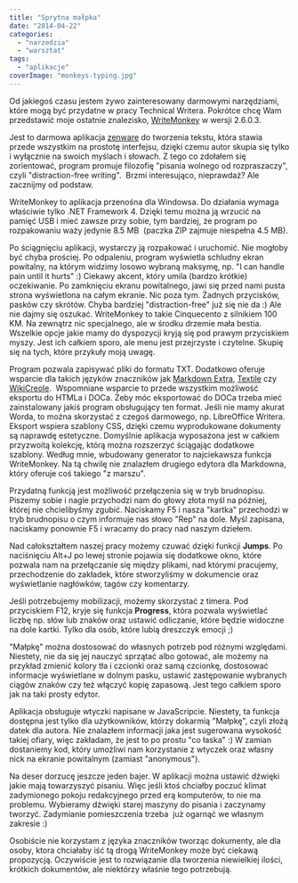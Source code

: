 ```yaml
---
title: "Sprytna małpka"
date: "2014-04-22"
categories:
  - "narzedzia"
  - "warsztat"
tags:
  - "aplikacje"
coverImage: "monkeys-typing.jpg"
---
```


Od jakiegoś czasu jestem żywo zainteresowany darmowymi narzędziami, które mogą być przydatne w pracy Technical Writera. Pokrótce chcę Wam przedstawić moje ostatnie znalezisko, [WriteMonkey](http://writemonkey.com/) w wersji 2.6.0.3.

Jest to darmowa aplikacja [zenware](http://searchunifiedcommunications.techtarget.com/definition/zenware "zenware") do tworzenia tekstu, która stawia przede wszystkim na prostotę interfejsu, dzięki czemu autor skupia się tylko i wyłącznie na swoich myślach i słowach. Z tego co zdołałem się zorientować, program promuje filozofię "pisania wolnego od rozpraszaczy", czyli "distraction-free writing".  Brzmi interesująco, nieprawdaż? Ale zacznijmy od podstaw.

WriteMonkey to aplikacja przenośna dla Windowsa. Do działania wymaga właściwie tylko .NET Framework 4. Dzięki temu można ją wrzucić na pamięć USB i mieć zawsze przy sobie, tym bardziej, że program po rozpakowaniu waży jedynie 8.5 MB  (paczka ZIP zajmuje niespełna 4.5 MB).

Po ściągnięciu aplikacji, wystarczy ją rozpakować i uruchomić. Nie mogłoby być chyba prościej. Po odpaleniu, program wyświetla schludny ekran powitalny, na którym widzimy losowo wybraną maksymę, np. "I can handle pain until it hurts" :) Ciekawy akcent, który umila (bardzo krótkie) oczekiwanie. Po zamknięciu ekranu powitalnego, jawi się przed nami pusta strona wyświetlona na całym ekranie. Nic poza tym. Żadnych przycisków, pasków czy skrótów. Chyba bardziej "distraction-free" już się nie da :) Ale nie dajmy się oszukać. WriteMonkey to takie Cinquecento z silnikiem 100 KM. Na zewnątrz nic specjalnego, ale w środku drzemie mała bestia. Wszelkie opcje jakie mamy do dyspozycji kryją się pod prawym przyciskiem myszy. Jest ich całkiem sporo, ale menu jest przejrzyste i czytelne. Skupię się na tych, które przykuły moją uwagę.

Program pozwala zapisywać pliki do formatu TXT. Dodatkowo oferuje wsparcie dla takich języków znaczników jak [Markdown Extra](http://en.wikipedia.org/wiki/Markdown_Extra), [Textile](<http://en.wikipedia.org/wiki/Textile_(markup_language)>) czy [WikiCreole](<http://en.wikipedia.org/wiki/Creole_(markup)>).  Wspomniane wsparcie to przede wszystkim możliwość eksportu do HTMLa i DOCa. Żeby móc eksportować do DOCa trzeba mieć zainstalowany jakiś program obsługujący ten format. Jeśli nie mamy akurat Worda, to można skorzystać z czegoś darmowego, np. LibreOffice Writera. Eksport wspiera szablony CSS, dzięki czemu wyprodukowane dokumenty są naprawdę estetyczne. Domyślnie aplikacja wyposażona jest w całkiem przyzwoitą kolekcję, którą można rozszerzyć ściągając dodatkowe szablony. Według mnie, wbudowany generator to najciekawsza funkcja WriteMonkey. Na tą chwilę nie znalazłem drugiego edytora dla Markdowna, który oferuje coś takiego "z marszu".

Przydatną funkcją jest możliwość przełączenia się w tryb brudnopisu. Piszemy sobie i nagle przychodzi nam do głowy złota myśl na później, której nie chcielibyśmy zgubić. Naciskamy F5 i nasza "kartka" przechodzi w tryb brudnopisu o czym informuje nas słowo "Rep" na dole. Myśl zapisana, naciskamy ponownie F5 i wracamy do pracy nad naszym dziełem.

Nad całokształtem naszej pracy możemy czuwać dzięki funkcji **Jumps**. Po naciśnięciu Alt+J po lewej stronie pojawia się dodatkowe okno, które pozwala nam na przełączanie się między plikami, nad którymi pracujemy, przechodzenie do zakładek, które stworzyliśmy w dokumencie oraz wyświetlanie nagłówków, tagów czy komentarzy.

Jeśli potrzebujemy mobilizacji, możemy skorzystać z timera. Pod przyciskiem F12, kryje się funkcja **Progress**, która pozwala wyświetlać liczbę np. słów lub znaków oraz ustawić odliczanie, które będzie widoczne na dole kartki. Tylko dla osób, które lubią dreszczyk emocji ;)

"Małpkę" można dostosować do własnych potrzeb pod różnymi względami. Niestety, nie da się jej nauczyć sprzątać albo gotować, ale możemy na przykład zmienić kolory tła i czcionki oraz samą czcionkę, dostosować informacje wyświetlane w dolnym pasku, ustawić zastępowanie wybranych ciągów znaków czy też włączyć kopię zapasową. Jest tego całkiem sporo jak na taki prosty edytor.

Aplikacja obsługuje wtyczki napisane w JavaScripcie. Niestety, ta funkcja dostępna jest tylko dla użytkowników, którzy dokarmią "Małpkę", czyli złożą datek dla autora. Nie znalazłem informacji jaka jest sugerowana wysokość takiej ofiary, więc zakładam, że jest to po prostu "co łaska" :) W zamian dostaniemy kod, który umożliwi nam korzystanie z wtyczek oraz własny nick na ekranie powitalnym (zamiast "anonymous").

Na deser dorzucę jeszcze jeden bajer. W aplikacji można ustawić dźwięki jakie mają towarzyszyć pisaniu. Więc jeśli ktoś chciałby poczuć klimat zadymionego pokoju redakcyjnego przed erą komputerów, to nie ma problemu. Wybieramy dźwięki starej maszyny do pisania i zaczynamy tworzyć. Zadymianie pomieszczenia trzeba  już ogarnąć we własnym zakresie :)

Osobiście nie korzystam z języka znaczników tworząc dokumenty, ale dla osoby, ktora chciałaby iść tą drogą WriteMonkey może być ciekawą propozycją. Oczywiście jest to rozwiązanie dla tworzenia niewielkiej ilości, krótkich dokumentów, ale niektórzy właśnie tego potrzebują.
